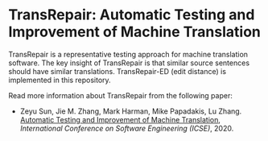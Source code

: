 # TransRepair: Automatic Testing and Improvement of Machine Translation

TransRepair is a representative testing approach for machine translation software. The key insight of TransRepair is that similar source sentences should have similar translations. TransRepair-ED (edit distance) is implemented in this repository.

Read more information about TransRepair from the following paper:

+ Zeyu Sun, Jie M. Zhang, Mark Harman, Mike Papadakis, Lu Zhang. [Automatic Testing and Improvement of Machine Translation](https://arxiv.org/pdf/1910.02688.pdf), *International Conference on Software Engineering (ICSE)*, 2020.
